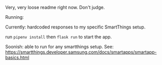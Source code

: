 Very, very loose readme right now. Don't judge.

Running:

Currently: hardcoded responses to my specific SmartThings setup. 

run `pipenv install` then `flask run` to start the app.

Soonish: able to run for any smartthings setup. See: https://smartthings.developer.samsung.com/docs/smartapps/smartapp-basics.html

